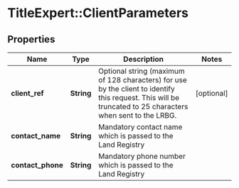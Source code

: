 # TitleExpert::ClientParameters

## Properties
Name | Type | Description | Notes
------------ | ------------- | ------------- | -------------
**client_ref** | **String** | Optional string (maximum of 128 characters) for use by the client to identify this request. This will be truncated to 25 characters when sent to the LRBG. | [optional] 
**contact_name** | **String** | Mandatory contact name which is passed to the Land Registry | 
**contact_phone** | **String** | Mandatory phone number which is passed to the Land Registry | 


